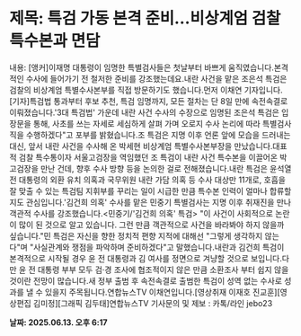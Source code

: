 # **제목: 특검 가동 본격 준비…비상계엄 검찰 특수본과 면담**

  내용: [앵커]이재명 대통령이 임명한 특별검사들은 첫날부터 바쁘게 움직였습니다.본격적인 수사에 들어가기 전 철저한 준비를 강조했는데요.내란 사건을 맡은 조은석 특검은 검찰의 비상계엄 특별수사본부를 직접 방문하기도 했습니다.먼저 이채연 기자입니다.[기자]특검법 통과부터 후보 추천, 특검 임명까지, 모든 절차는 단 8일 만에 속전속결로 이뤄졌습니다.'3대 특검법' 가운데 내란 사건 수사의 수장으로 임명된 조은석 특검은 입장문을 통해, 사초를 쓰는 자세로 세심하게 살펴 가며 오로지 수사 논리에 따라 특별검사직을 수행하겠다"고 포부를 밝혔습니다.조 특검은 지명 이후 언론 앞에 모습을 드러내는 대신, 앞서 내란 사건을 수사해 온 박세현 비상계엄 특별수사본부장을 만났습니다.대표적 검찰 특수통이자 서울고검장을 역임했던 조 특검이 내란 사건 특수본을 이끌어온 박 고검장을 만난 건데, 향후 수사 방향 등을 논의한 걸로 전해졌습니다.내란 특검은 윤석열 전 대통령의 외환 유치 의혹과 국무위원 내란 가담 의혹 등 수사 대상만 11개로, 호흡을 잘 맞출 수 있는 특검팀 지휘부를 꾸리는 일이 시급한 만큼 특수본 인력이 얼마나 합류할 지도 관심입니다.'김건희 의혹' 수사를 맡은 민중기 특별검사는 지명 이후 취재진을 만나 객관적 수사를 강조했습니다.<민중기/'김건희 의혹' 특검> "이 사건이 사회적으로 논란이 많이 된 것으로 알고 있습니다. 그런 만큼 객관적으로 사건을 바라봐야 하지 않을까 싶습니다."민 특검은 자신을 향한 정치적 편향 지적에 대해선 "그렇게 생각하지 않는다"며 "사실관계와 쟁점을 파악하며 준비하겠다"고 말했습니다.내란과 김건희 특검이 본격적으로 시작될 경우 윤 전 대통령과 김 여사를 정면으로 겨냥할 것으로 보입니다.다만 윤 전 대통령 부부 모두 검·경 조사에 협조적이지 않은 만큼 소환조사 부터 쉽지 않을 것이란 전망이 많습니다.새 정부 출범 후 속전속결로 출범한 특검이 성역 없는 수사로 성과를 낼 수 있을지 주목됩니다.연합뉴스TV 이채연입니다.[영상취재 이재호 진교훈][영상편집 김미정][그래픽 김두태]연합뉴스TV 기사문의 및 제보 : 카톡/라인 jebo23

  **날짜: 2025.06.13. 오후 6:17**